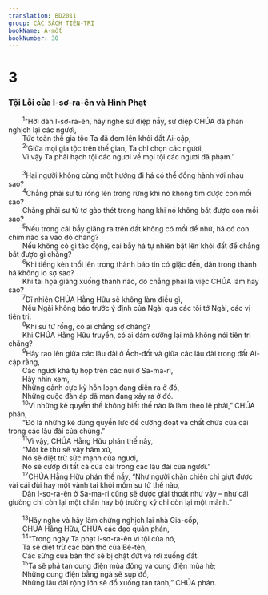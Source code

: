 ```yaml
---
translation: BD2011
group: CÁC SÁCH TIÊN-TRI
bookName: A-mốt 
bookNumber: 30
---
```


<div class="title"><h1>3</h1><h3>Tội Lỗi của I-sơ-ra-ên và Hình Phạt</h3></div>
<span class="verse am_3_1">  <sup>1</sup>“Hỡi dân I-sơ-ra-ên, hãy nghe sứ điệp nầy, sứ điệp CHÚA đã phán nghịch lại các ngươi,<br/>  Tức toàn thể gia tộc Ta đã đem lên khỏi đất Ai-cập,<br/></span>
<span class="verse am_3_2">  <sup>2</sup>‘Giữa mọi gia tộc trên thế gian, Ta chỉ chọn các ngươi,<br/>  Vì vậy Ta phải hạch tội các ngươi về mọi tội các ngươi đã phạm.’<br/><br/></span>
<span class="verse am_3_3">  <sup>3</sup>Hai người không cùng một hướng đi há có thể đồng hành với nhau sao?<br/></span>
<span class="verse am_3_4">  <sup>4</sup>Chẳng phải sư tử rống lên trong rừng khi nó không tìm được con mồi sao?<br/>  Chẳng phải sư tử tơ gào thét trong hang khi nó không bắt được con mồi sao?<br/></span>
<span class="verse am_3_5">  <sup>5</sup>Nếu trong cái bẫy giăng ra trên đất không có mồi để nhử, há có con chim nào sa vào đó chăng?<br/>  Nếu không có gì tác động, cái bẫy há tự nhiên bật lên khỏi đất để chẳng bắt được gì chăng?<br/></span>
<span class="verse am_3_6">  <sup>6</sup>Khi tiếng kèn thổi lên trong thành báo tin có giặc đến, dân trong thành há không lo sợ sao?<br/>  Khi tai họa giáng xuống thành nào, đó chẳng phải là việc CHÚA làm hay sao?<br/></span>
<span class="verse am_3_7">  <sup>7</sup>Dĩ nhiên CHÚA Hằng Hữu sẽ không làm điều gì,<br/>  Nếu Ngài không báo trước ý định của Ngài qua các tôi tớ Ngài, các vị tiên tri.<br/></span>
<span class="verse am_3_8">  <sup>8</sup>Khi sư tử rống, có ai chẳng sợ chăng?<br/>  Khi CHÚA Hằng Hữu truyền, có ai dám cưỡng lại mà không nói tiên tri chăng?<br/></span>
<span class="verse am_3_9">  <sup>9</sup>Hãy rao lên giữa các lâu đài ở Ách-đốt và giữa các lâu đài trong đất Ai-cập rằng, <br/>  Các ngươi khá tụ họp trên các núi ở Sa-ma-ri,<br/>  Hãy nhìn xem,<br/>  Những cảnh cực kỳ hỗn loạn đang diễn ra ở đó,<br/>  Những cuộc đàn áp dã man đang xảy ra ở đó.<br/></span>
<span class="verse am_3_10">  <sup>10</sup>Vì những kẻ quyền thế không biết thế nào là làm theo lẽ phải,” CHÚA phán,<br/>  “Ðó là những kẻ dùng quyền lực để cưỡng đoạt và chất chứa của cải trong các lâu đài của chúng.”<br/></span>
<span class="verse am_3_11">  <sup>11</sup>Vì vậy, CHÚA Hằng Hữu phán thế nầy, <br/>  “Một kẻ thù sẽ vây hãm xứ,<br/>  Nó sẽ diệt trừ sức mạnh của ngươi,<br/>  Nó sẽ cướp đi tất cả của cải trong các lâu đài của ngươi.”<br/></span>
<span class="verse am_3_12">  <sup>12</sup>CHÚA Hằng Hữu phán thế nầy, “Như người chăn chiên chỉ giựt được vài cái đùi hay một vành tai khỏi mồm sư tử thể nào,<br/>  Dân I-sơ-ra-ên ở Sa-ma-ri cũng sẽ được giải thoát như vậy – như cái giường chỉ còn lại một chân hay bộ trường kỷ chỉ còn lại một mảnh.”<br/><br/></span>
<span class="verse am_3_13">  <sup>13</sup>Hãy nghe và hãy làm chứng nghịch lại nhà Gia-cốp,<br/>  CHÚA Hằng Hữu, CHÚA các đạo quân phán,<br/></span>
<span class="verse am_3_14">  <sup>14</sup>“Trong ngày Ta phạt I-sơ-ra-ên vì tội của nó,<br/>  Ta sẽ diệt trừ các bàn thờ của Bê-tên,<br/>  Các sừng của bàn thờ sẽ bị chặt đứt và rơi xuống đất.<br/></span>
<span class="verse am_3_15">  <sup>15</sup>Ta sẽ phá tan cung điện mùa đông và cung điện mùa hè;<br/>  Những cung điện bằng ngà sẽ sụp đổ,<br/>  Những lâu đài rộng lớn sẽ đổ xuống tan tành,” CHÚA phán.<br/></span>
